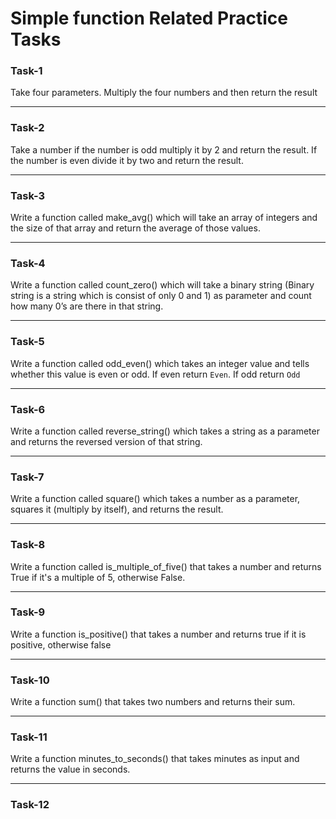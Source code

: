 # Simple function Related Practice Tasks

### Task-1  
Take four parameters. Multiply the four numbers and then return the result 

---

### Task-2
Take a number if the number is odd multiply it by 2 and return the result. If the number is even divide it by two and return the result.

---

### Task-3
Write a function called make_avg() which will take an array of integers and the size of that array and return the average of those values.

---

### Task-4  
Write a function called count_zero() which will take a binary string (Binary string is a string which is consist of only 0 and 1) as parameter and count how many 0’s are there in that string.

---

### Task-5 
Write a function called odd_even() which takes an integer value and tells whether this value is even or odd. If even return `Even`. If odd return `Odd`

---

### Task-6
Write a function called reverse_string() which takes a string as a parameter and returns the reversed version of that string.

---

### Task-7
Write a function called square() which takes a number as a parameter, 
squares it (multiply by itself), and returns the result.

---

### Task-8
Write a function called is_multiple_of_five() that takes a number and 
returns True if it's a multiple of 5, otherwise False.

---

### Task-9
Write a function is_positive() that takes a number and
returns true if it is positive, otherwise false 

---

### Task-10
Write a function sum() that takes two numbers and returns their sum.

---

### Task-11
Write a function minutes_to_seconds() that takes minutes as input and 
returns the value in seconds.

----

### Task-12
